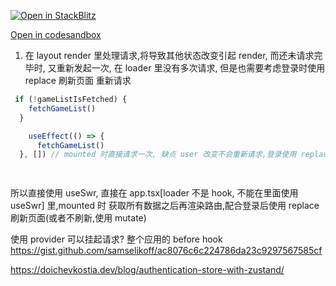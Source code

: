 [![Open in StackBlitz](https://developer.stackblitz.com/img/open_in_stackblitz.svg)](https://stackblitz.com/github/vaynevayne/react-auth)


[Open in codesandbox](https://codesandbox.io/p/github/vaynevayne/react-auth/)


1. 在 layout render 里处理请求,将导致其他状态改变引起 render, 而还未请求完毕时, 又重新发起一次, 在 loader 里没有多次请求, 但是也需要考虑登录时使用 replace 刷新页面 重新请求

```jsx
 if (!gameListIsFetched) {
    fetchGameList()
  }

    useEffect(() => {
      fetchGameList()
  }, []) // mounted 时直接请求一次, 缺点 user 改变不会重新请求,登录使用 replace 来修复

  
```

所以直接使用 useSwr, 直接在 app.tsx[loader 不是 hook, 不能在里面使用 useSwr] 里,mounted 时 获取所有数据之后再渲染路由,配合登录后使用 replace刷新页面(或者不刷新,使用 mutate)

使用 provider 可以挂起请求? 整个应用的 before hook 
https://gist.github.com/samselikoff/ac8076c6c224786da23c9297567585cf

https://doichevkostia.dev/blog/authentication-store-with-zustand/
